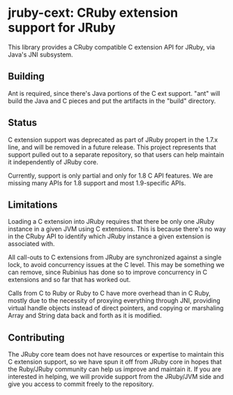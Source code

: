 jruby-cext: CRuby extension support for JRuby
=============================================

This library provides a CRuby compatible C extension API for JRuby, via Java's
JNI subsystem.

Building
--------

Ant is required, since there's Java portions of the C ext support. "ant" will
build the Java and C pieces and put the artifacts in the "build" directory.

Status
------

C extension support was deprecated as part of JRuby propert in the 1.7.x line,
and will be removed in a future release. This project represents that support
pulled out to a separate repository, so that users can help maintain it
independently of JRuby core.

Currently, support is only partial and only for 1.8 C API features. We are
missing many APIs for 1.8 support and most 1.9-specific APIs.

Limitations
-----------

Loading a C extension into JRuby requires that there be only one JRuby
instance in a given JVM using C extensions. This is because there's no way
in the CRuby API to identify which JRuby instance a given extension is
associated with.

All call-outs to C extensions from JRuby are synchronized against a single
lock, to avoid concurrency issues at the C level. This may be something we
can remove, since Rubinius has done so to improve concurrency in C extensions
and so far that has worked out.

Calls from C to Ruby or Ruby to C have more overhead than in C Ruby, mostly
due to the necessity of proxying everything through JNI, providing virtual
handle objects instead of direct pointers, and copying or marshaling Array
and String data back and forth as it is modified.

Contributing
------------

The JRuby core team does not have resources or expertise to maintain this C
extension support, so we have spun it off from JRuby core in hopes that the
Ruby/JRuby community can help us improve and maintain it. If you are
interested in helping, we will provide support from the JRuby/JVM side and
give you access to commit freely to the repository.
